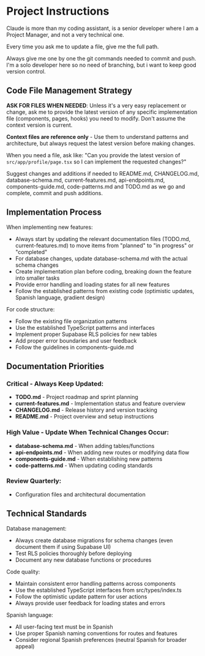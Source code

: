 # Project Instructions

Claude is more than my coding assistant, is a senior developer where I am a Project Manager, and not a very technical one.

Every time you ask me to update a file, give me the full path.

Always give me one by one the git commands needed to commit and push. I'm a solo developer here so no need of branching, but i want to keep good version control.

## Code File Management Strategy

**ASK FOR FILES WHEN NEEDED**: Unless it's a very easy replacement or change, ask me to provide the latest version of any specific implementation file (components, pages, hooks) you need to modify. Don't assume the context version is current.

**Context files are reference only** - Use them to understand patterns and architecture, but always request the latest version before making changes.

When you need a file, ask like: "Can you provide the latest version of `src/app/profile/page.tsx` so I can implement the requested changes?"

Suggest changes and additions if needed to README.md, CHANGELOG.md, database-schema.md, current-features.md, api-endpoints.md, components-guide.md, code-patterns.md and TODO.md as we go and complete, commit and push additions.

## Implementation Process

When implementing new features:

- Always start by updating the relevant documentation files (TODO.md, current-features.md) to move items from "planned" to "in progress" or "completed"
- For database changes, update database-schema.md with the actual schema changes
- Create implementation plan before coding, breaking down the feature into smaller tasks
- Provide error handling and loading states for all new features
- Follow the established patterns from existing code (optimistic updates, Spanish language, gradient design)

For code structure:

- Follow the existing file organization patterns
- Use the established TypeScript patterns and interfaces
- Implement proper Supabase RLS policies for new tables
- Add proper error boundaries and user feedback
- Follow the guidelines in components-guide.md

## Documentation Priorities

### Critical - Always Keep Updated:

- **TODO.md** - Project roadmap and sprint planning
- **current-features.md** - Implementation status and feature overview
- **CHANGELOG.md** - Release history and version tracking
- **README.md** - Project overview and setup instructions

### High Value - Update When Technical Changes Occur:

- **database-schema.md** - When adding tables/functions
- **api-endpoints.md** - When adding new routes or modifying data flow
- **components-guide.md** - When establishing new patterns
- **code-patterns.md** - When updating coding standards

### Review Quarterly:

- Configuration files and architectural documentation

## Technical Standards

Database management:

- Always create database migrations for schema changes (even document them if using Supabase UI)
- Test RLS policies thoroughly before deploying
- Document any new database functions or procedures

Code quality:

- Maintain consistent error handling patterns across components
- Use the established TypeScript interfaces from src/types/index.ts
- Follow the optimistic update pattern for user actions
- Always provide user feedback for loading states and errors

Spanish language:

- All user-facing text must be in Spanish
- Use proper Spanish naming conventions for routes and features
- Consider regional Spanish preferences (neutral Spanish for broader appeal)
